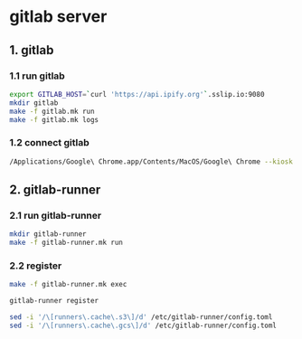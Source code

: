 # gitlab server

## 1. gitlab

### 1.1 run gitlab

```sh
export GITLAB_HOST=`curl 'https://api.ipify.org'`.sslip.io:9080
mkdir gitlab
make -f gitlab.mk run
make -f gitlab.mk logs
```

### 1.2 connect gitlab

```sh
/Applications/Google\ Chrome.app/Contents/MacOS/Google\ Chrome --kiosk http://localhost:9080
```

## 2. gitlab-runner

### 2.1 run gitlab-runner

```sh
mkdir gitlab-runner
make -f gitlab-runner.mk run
```

### 2.2 register

```sh
make -f gitlab-runner.mk exec

gitlab-runner register

sed -i '/\[runners\.cache\.s3\]/d' /etc/gitlab-runner/config.toml
sed -i '/\[runners\.cache\.gcs\]/d' /etc/gitlab-runner/config.toml

```

